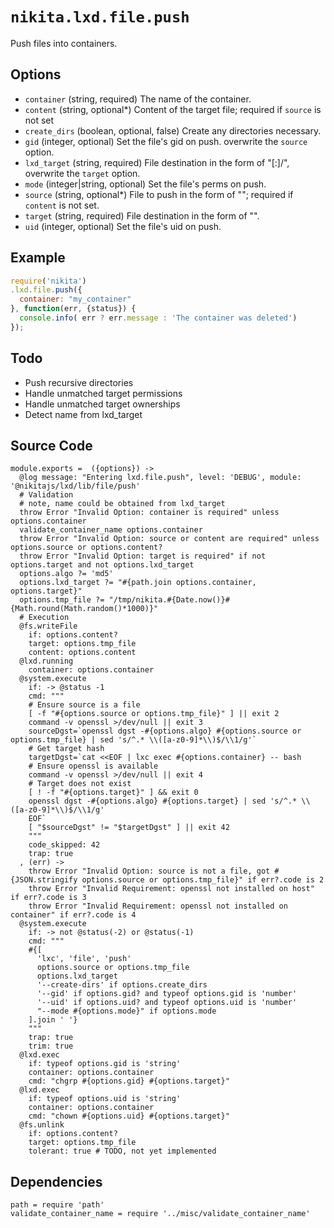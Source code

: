 
# `nikita.lxd.file.push`

Push files into containers.

## Options

* `container` (string, required)
  The name of the container.
* `content` (string, optional*)
  Content of the target file; required if `source` is not set
* `create_dirs` (boolean, optional, false)
  Create any directories necessary.
* `gid` (integer, optional)
  Set the file's gid on push.
  overwrite the `source` option.
* `lxd_target` (string, required)
  File destination in the form of "[<remote>:]<container>/<path>",
  overwrite the `target` option.
* `mode` (integer|string, optional)
  Set the file's perms on push.
* `source` (string, optional*)
  File to push in the form of "<path>"; required if `content` is not set.
* `target` (string, required)
  File destination in the form of "<path>".
* `uid` (integer, optional)
  Set the file's uid on push.

## Example

```js
require('nikita')
.lxd.file.push({
  container: "my_container"
}, function(err, {status}) {
  console.info( err ? err.message : 'The container was deleted')
});
```

## Todo

* Push recursive directories
* Handle unmatched target permissions
* Handle unmatched target ownerships
* Detect name from lxd_target

## Source Code

    module.exports =  ({options}) ->
      @log message: "Entering lxd.file.push", level: 'DEBUG', module: '@nikitajs/lxd/lib/file/push'
      # Validation
      # note, name could be obtained from lxd_target
      throw Error "Invalid Option: container is required" unless options.container
      validate_container_name options.container
      throw Error "Invalid Option: source or content are required" unless options.source or options.content?
      throw Error "Invalid Option: target is required" if not options.target and not options.lxd_target
      options.algo ?= 'md5'
      options.lxd_target ?= "#{path.join options.container, options.target}"
      options.tmp_file ?= "/tmp/nikita.#{Date.now()}#{Math.round(Math.random()*1000)}"
      # Execution
      @fs.writeFile
        if: options.content?
        target: options.tmp_file
        content: options.content
      @lxd.running
        container: options.container
      @system.execute
        if: -> @status -1
        cmd: """
        # Ensure source is a file
        [ -f "#{options.source or options.tmp_file}" ] || exit 2
        command -v openssl >/dev/null || exit 3
        sourceDgst=`openssl dgst -#{options.algo} #{options.source or options.tmp_file} | sed 's/^.* \\([a-z0-9]*\\)$/\\1/g'`
        # Get target hash
        targetDgst=`cat <<EOF | lxc exec #{options.container} -- bash
        # Ensure openssl is available
        command -v openssl >/dev/null || exit 4
        # Target does not exist
        [ ! -f "#{options.target}" ] && exit 0
        openssl dgst -#{options.algo} #{options.target} | sed 's/^.* \\([a-z0-9]*\\)$/\\1/g'
        EOF`
        [ "$sourceDgst" != "$targetDgst" ] || exit 42
        """
        code_skipped: 42
        trap: true
      , (err) ->
        throw Error "Invalid Option: source is not a file, got #{JSON.stringify options.source or options.tmp_file}" if err?.code is 2
        throw Error "Invalid Requirement: openssl not installed on host" if err?.code is 3
        throw Error "Invalid Requirement: openssl not installed on container" if err?.code is 4
      @system.execute
        if: -> not @status(-2) or @status(-1)
        cmd: """
        #{[
          'lxc', 'file', 'push'
          options.source or options.tmp_file
          options.lxd_target
          '--create-dirs' if options.create_dirs
          '--gid' if options.gid? and typeof options.gid is 'number'
          '--uid' if options.uid? and typeof options.uid is 'number'
          "--mode #{options.mode}" if options.mode
        ].join ' '}
        """
        trap: true
        trim: true
      @lxd.exec
        if: typeof options.gid is 'string'
        container: options.container
        cmd: "chgrp #{options.gid} #{options.target}"
      @lxd.exec
        if: typeof options.uid is 'string'
        container: options.container
        cmd: "chown #{options.uid} #{options.target}"
      @fs.unlink
        if: options.content?
        target: options.tmp_file
        tolerant: true # TODO, not yet implemented

## Dependencies

    path = require 'path'
    validate_container_name = require '../misc/validate_container_name'
